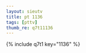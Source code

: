 ```yaml
--- 
layout: sieutv
title: pt 1136
tags: [pttv]
thumb_re: q7t11136
---
```

{% include q7t1 key="1136" %} 
